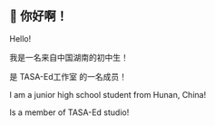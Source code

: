 ## 👋 你好啊！
Hello!

我是一名来自中国湖南的初中生！

是 TASA-Ed工作室 的一名成员！

I am a junior high school student from Hunan, China!

Is a member of TASA-Ed studio!
